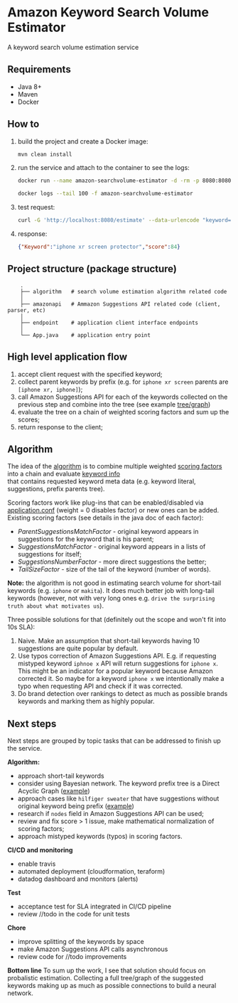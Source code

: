 Amazon Keyword Search Volume Estimator
======================================

A keyword search volume estimation service 

Requirements
------------

* Java 8+
* Maven
* Docker

How to
------

1. build the project and create a Docker image:
    ```bash
    mvn clean install
    ```

2. run the service and attach to the container to see the logs:
    ```bash    
    docker run --name amazon-searchvolume-estimator -d -rm -p 8080:8080 amazon-searchvolume-estimator:0.1   
    
    ```
    
    ```bash
    docker logs --tail 100 -f amazon-searchvolume-estimator
    ```

3. test request:
    ```bash
    curl -G 'http://localhost:8080/estimate' --data-urlencode "keyword=iphone xr screen protector"
    ```

4. response:
    ```json
    {"Keyword":"iphone xr screen protector","score":84}
    ```
    
Project structure (package structure)
-------------------------------------

        .
        ├── algorithm   # search volume estimation algorithm related code                  
        │  
        ├── amazonapi   # Ammazon Suggestions API related code (client, parser, etc)                        
        │
        ├── endpoint    # application client interface endpoints      
        │
        └── App.java    # application entry point
    

High level application flow
---------------------------
1. accept client request with the specified keyword;
2. collect parent keywords by prefix (e.g. for `iphone xr screen` parents are `[iphone xr, iphone]`);
3. call Amazon Suggestions API for each of the keywords collected on the previous step and combine into the tree (see example [tree/graph](dag.pdf))
4. evaluate the tree on a chain of weighted scoring factors and sum up the scores; 
5. return response to the client;  

Algorithm
---------

The idea of the [algorithm](src/main/java/com/estimator/searchvolume/algorithm/Algorithm.java) is to combine multiple weighted [scoring factors](src/main/java/com/estimator/searchvolume/algorithm/factor/ScoringFactor.java) into a chain and evaluate [keyword info](src/main/java/com/estimator/searchvolume/algorithm/domain/KeywordInfo.java)  
that contains requested keyword meta data (e.g. keyword literal, suggestions, prefix parents tree).

Scoring factors work like plug-ins that can be enabled/disabled via [application.conf](src/main/resources/application.conf) (weight = 0 disables factor) or new ones can be added.
Existing scoring factors (see details in the java doc of each factor):
* *ParentSuggestionsMatchFactor* - original keyword appears in suggestions for the keyword that is his parent;
* *SuggestionsMatchFactor* - original keyword appears in a lists of suggestions for itself;
* *SuggestionsNumberFactor* - more direct suggestions the better;
* *TailSizeFactor* - size of the tail of the keyword (number of words).

**Note:** the algorithm is not good in estimating search volume for short-tail keywords (e.g. `iphone` or `makita`).
It does much better job with long-tail keywords (however, not with very long ones e.g. `drive the surprising truth about what motivates us`). 

Three possible solutions for that (definitely out the scope and won't fit into 10s SLA):
1. Naive. Make an assumption that short-tail keywords having 10 suggestions are quite popular by default.
2. Use typos correction of Amazon Suggestions API. E.g. if requesting mistyped keyword `iphnoe x` API will return suggestions for `iphone x`.
   This might be an indicator for a popular keyword because Amazon corrected it. So maybe for a keyword `iphone x` we intentionally
   make a typo when requesting API and check if it was corrected.
3. Do brand detection over rankings to detect as much as possible brands keywords and marking them as highly popular.   

Next steps
----------

Next steps are grouped by topic tasks that can be addressed to finish up the service.

**Algorithm:**
* approach short-tail keywords
* consider using Bayesian network. The keyword prefix tree is a Direct Acyclic Graph ([example](dag.pdf))
* approach cases like `hilfiger sweater` that have suggestions without original keyword being prefix ([example](https://completion.amazon.com/search/complete?search-alias=aps&client=amazon-search-ui&mkt=1&q=hilfiger%20sweater))
* research if `nodes` field in Amazon Suggestions API can be used;
* review and fix score > 1 issue, make mathematical normalization of scoring factors;
* approach mistyped keywords (typos) in scoring factors.

**CI/CD and monitoring**
* enable travis
* automated deployment (cloudformation, teraform)
* datadog dashboard and monitors (alerts)

**Test**
* acceptance test for SLA integrated in CI/CD pipeline
* review //todo in the code for unit tests

**Chore**
* improve splitting of the keywords by space
* make Amazon Suggestions API calls asynchronous
* review code for //todo improvements
 
**Bottom line**
To sum up the work, I see that solution should focus on probalistic estimation. Collecting a full tree/graph of the suggested keywords making up as much as possible connections to build a neural network.   








